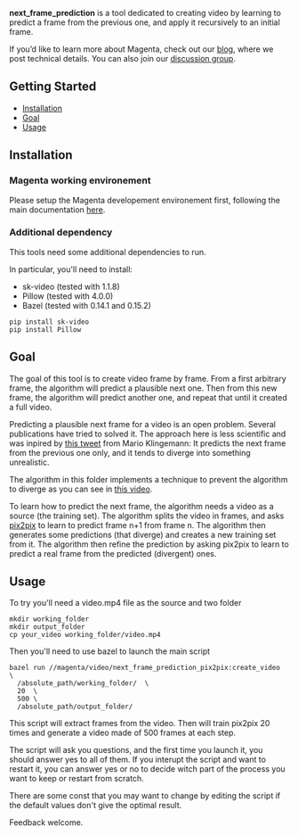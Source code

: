**next_frame_prediction** is a tool dedicated to creating video by learning to predict
a frame from the previous one, and apply it recursively to an initial frame.

If you’d like to learn more about Magenta, check out our [blog](https://magenta.tensorflow.org),
where we post technical details.  You can also join our [discussion
group](https://groups.google.com/a/tensorflow.org/forum/#!forum/magenta-discuss).

## Getting Started

* [Installation](#installation)
* [Goal](#goal)
* [Usage](#usage)

## Installation

### Magenta working environement

Please setup the Magenta developement environement first, following the main documentation [here](https://github.com/tensorflow/magenta#development-environment).

### Additional dependency

This tools need some additional dependencies to run.

In particular, you'll need to install:
* sk-video (tested with 1.1.8)
* Pillow (tested with 4.0.0)
* Bazel (tested with 0.14.1 and 0.15.2)

```
pip install sk-video
pip install Pillow
```

## Goal

The goal of this tool is to create video frame by frame.
From a first arbitrary frame, the algorithm will predict a plausible next one.
Then from this new frame, the algorithm will predict another one, and repeat that until it created a full video.

Predicting a plausible next frame for a video is an open problem. Several publications have tried to solved it.
The approach here is less scientific and was inpired by [this tweet](https://twitter.com/quasimondo/status/817382760037945344?lang=fr) from Mario Klingemann:
It predicts the next frame from the previous one only, and it tends to diverge into something unrealistic.

The algorithm in this folder implements a technique to prevent the algorithm to diverge as you can see in [this video](https://youtu.be/lr59AhOPgWQ).

To learn how to predict the next frame, the algorithm needs a video as a source (the training set).
The algorithm splits the video in frames, and asks [pix2pix](https://github.com/yenchenlin/pix2pix-tensorflow) to learn to predict frame n+1 from frame n.
The algorithm then generates some predictions (that diverge) and creates a new training set from it.
The algorithm then refine the prediction by asking pix2pix to learn to predict a real frame from the predicted (divergent) ones.

## Usage

To try you'll need a video.mp4 file as the source and two folder

```
mkdir working_folder
mkdir output_folder
cp your_video working_folder/video.mp4
```

Then you'll need to use bazel to launch the main script
```
bazel run //magenta/video/next_frame_prediction_pix2pix:create_video  \
  /absolute_path/working_folder/  \
  20  \
  500 \
  /absolute_path/output_folder/
```

This script will extract frames from the video.
Then will train pix2pix 20 times and generate a video made of 500 frames at each step.

The script will ask you questions, and the first time you launch it, you should answer yes to all of them.
If you interupt the script and want to restart it, you can answer yes or no to decide witch part of the process you want to keep or restart from scratch.

There are some const that you may want to change by editing the script if the default values don't give the optimal result.

Feedback welcome.
